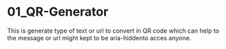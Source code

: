# 01_QR-Generator

 This is generate type of text or url to convert in QR code
                    which can help to the message or url might kept to be
                    aria-hiddento acces anyone.
